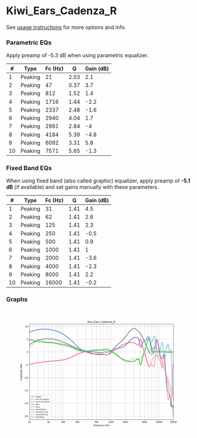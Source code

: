 # Kiwi_Ears_Cadenza_R
See [usage instructions](https://github.com/jaakkopasanen/AutoEq#usage) for more options and info.

### Parametric EQs
Apply preamp of -5.3 dB when using parametric equalizer.

|   # | Type    |   Fc (Hz) |    Q |   Gain (dB) |
|-----|---------|-----------|------|-------------|
|   1 | Peaking |        21 | 2.03 |         2.1 |
|   2 | Peaking |        47 | 0.37 |         3.7 |
|   3 | Peaking |       812 | 1.52 |         1.4 |
|   4 | Peaking |      1716 | 1.44 |        -2.2 |
|   5 | Peaking |      2337 | 2.48 |        -1.6 |
|   6 | Peaking |      2940 | 4.04 |         1.7 |
|   7 | Peaking |      2981 | 2.84 |        -4   |
|   8 | Peaking |      4184 | 5.39 |        -4.8 |
|   9 | Peaking |      6092 | 3.31 |         5.8 |
|  10 | Peaking |      7571 | 5.65 |        -1.3 |

### Fixed Band EQs
When using fixed band (also called graphic) equalizer, apply preamp of **-5.1 dB** (if available) and set gains manually with these parameters.

|   # | Type    |   Fc (Hz) |    Q |   Gain (dB) |
|-----|---------|-----------|------|-------------|
|   1 | Peaking |        31 | 1.41 |         4.5 |
|   2 | Peaking |        62 | 1.41 |         2.6 |
|   3 | Peaking |       125 | 1.41 |         2.3 |
|   4 | Peaking |       250 | 1.41 |        -0.5 |
|   5 | Peaking |       500 | 1.41 |         0.9 |
|   6 | Peaking |      1000 | 1.41 |         1   |
|   7 | Peaking |      2000 | 1.41 |        -3.6 |
|   8 | Peaking |      4000 | 1.41 |        -2.3 |
|   9 | Peaking |      8000 | 1.41 |         2.2 |
|  10 | Peaking |     16000 | 1.41 |        -0.2 |

### Graphs
![](./Kiwi_Ears_Cadenza_R.png)
